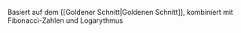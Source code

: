 Basiert auf dem [[Goldener Schnitt|Goldenen Schnitt]], kombiniert mit Fibonacci-Zahlen und Logarythmus
